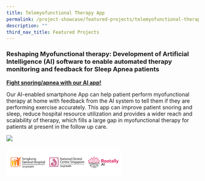 ```yaml
---
title: Telemyofunctional Therapy App
permalink: /project-showcase/featured-projects/telemyofunctional-therapy-app/
description: ""
third_nav_title: Featured Projects
---
```

### Reshaping Myofunctional therapy: Development of Artificial Intelligence (AI) software to enable automated therapy monitoring and feedback for Sleep Apnea patients  

<u><b>Fight snoring/apnea with our AI app!</b></u>

Our AI-enabled smartphone App can help patient perform myofunctional therapy at home with feedback from the AI system to tell them if they are performing exercise accurately.  This app can improve patient snoring and sleep, reduce hospital resource utilization and provides a wider reach and scalability of therapy, which fills a large gap in myofunctional therapy for patients at present in the follow up care.

![](/images/Featured%20Projects/Telemyofunctional/vrt%20image%20without%20background%20.png)

<img style="width:60%" src="/images/Featured%20Projects/Telemyofunctional/telemyofunctional%20therapy%20app%20logos%201.png">